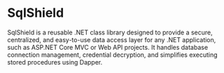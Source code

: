 # SqlShield
SqlShield is a reusable .NET class library designed to provide a secure, centralized, and easy-to-use data access layer for any .NET application, such as ASP.NET Core MVC or Web API projects. It handles database connection management, credential decryption, and simplifies executing stored procedures using Dapper.
